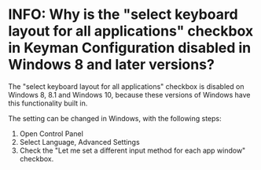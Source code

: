 # INFO: Why is the "select keyboard layout for all applications" checkbox in Keyman Configuration disabled in Windows 8 and later versions?

<p>The "select keyboard layout for all applications" checkbox is disabled on Windows 8, 8.1 and Windows 10, because these versions of Windows have this functionality built in.</p>

<p>The setting can be changed in Windows, with the following steps:</p>

<ol>
<li>Open Control Panel</li>
<li>Select Language, Advanced Settings</li>
<li>Check the "Let me set a different input method for each app window" checkbox.</li>
</ol>

